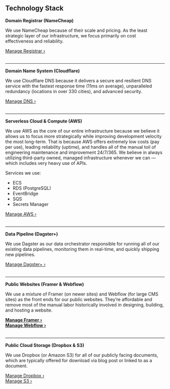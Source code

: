 ## Technology Stack

**Domain Registrar (NameCheap)**

We use NameCheap because of their scale and pricing. As the least strategic layer of our infrastructure, we focus primarily on cost effectiveness and reliability.

[Manage Registrar ›](https://www.namecheap.com/myaccount/login/)
<br/><br/>

---

**Domain Name System (Cloudflare)**

We use Cloudflare DNS because it delivers a secure and resilient DNS service with the fastest response time (11ms on average), unparalleled redundancy (locations in over 330 cities), and advanced security.

[Manage DNS ›](https://dash.cloudflare.com/login)
<br/><br/>

---

**Serverless Cloud & Compute (AWS)**

We use AWS as the core of our entire infrastructure because we believe it allows us to focus more strategically while improving development velocity the most long-term. That is because AWS offers extremely low costs (pay per use), leading reliability (uptime), and handles all of the manual toil of engineering maintenance and improvement 24/7/365. We believe in always utilizing third-party owned, managed infrastructure whenever we can — which includes very heavy use of APIs.

Services we use:
* ECS
* RDS (PostgreSQL)
* EventBridge
* SQS
* Secrets Manager

[Manage AWS ›](https://us-east-1.console.aws.amazon.com/console/home)
<br/><br/>

---

**Data Pipeline (Dagster+)**

We use Dagster as our data orchestrator responsible for running all of our existing data pipelines, monitoring them in real-time, and quickly shipping new pipelines.

[Manage Dagster+ ›](https://dagster.cloud)
<br/><br/>

---

**Public Websites (Framer & Webflow)**

We use a mixture of Framer (on newer sites) and Webflow (for large CMS sites) as the front ends for our public websites. They’re affordable and remove most of the manual labor historically involved in designing, building, and hosting a website.

**[Manage Framer ›](https://login.framer.com/)**<br/>
**[Manage Webflow ›](https://webflow.com/login)**
<br/><br/>

---

**Public Cloud Storage (Dropbox & S3)**

We use Dropbox (or Amazon S3) for all of our publicly facing documents, which are typically offered for download via blog post or linked to as a document.

[Manage Dropbox ›](https://www.dropbox.com/login)<br/>
[Manage S3 ›](https://us-east-1.console.aws.amazon.com/s3/)
<br/>